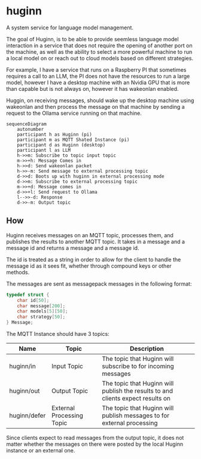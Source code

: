 # huginn

A system service for language model management.

The goal of Huginn, is to be able to provide seemless language model interaction in a service that does not require the opening of another port on the machine, as well as the ability to select a more powerful machine to run a local model on or reach out to cloud models based on different strategies.

For example, I have a service that runs on a Raspberry PI that sometimes requires a call to an LLM, the PI does not have the resources to run a large model, however I have a desktop machine with an Nvidia GPU that is more than capable but is not always on, however it has wakeonlan enabled. 

Huggin, on receiving messages, should wake up the desktop machine using wakeonlan and then process the message on that machine by sending a request to the Ollama service running on that machine.

```mermaid
sequenceDiagram
    autonumber
    participant h as Huginn (pi)
    participant m as MQTT Shated Instance (pi)
    participant d as Huginn (desktop)
    participant l as LLM
    h->>m: Subscribe to topic input topic
    m->>+h: Message Comes in
    h->>d: Send wakeonlan packet
    h->>-m: Send message to external processing topic
    d->>d: Boots up with huginn in external processing mode
    d->>m: Subscribe to external processing topic
    m->>+d: Message comes in
    d->>+l: Send request to Ollama
    l-->>-d: Response
    d->>-m: Output topic
```

## How

Huginn receives messages on an MQTT topic, processes them, and publishes the results to another MQTT topic.
It takes in a message and a message id and returns a message and a message id.

The id is treated as a string in order to allow for the client to handle the message id as it sees fit, whether through compound keys or other methods.

The messages are sent as messagepack messages in the following format:

```c
typedef struct {
    char id[50];
    char message[200];
    char models[5][50];
    char strategy[50];
} Message;
```

The MQTT Instance should have 3 topics:

| Name         | Topic                     | Description                                                                     |
| ------------ | ------------------------- | ------------------------------------------------------------------------------- |
| huginn/in    | Input Topic               | The topic that Huginn will subscribe to for incoming messages                   |
| huginn/out   | Output Topic              | The topic that Huginn will publish the results to and clients expect results on |
| huginn/defer | External Processing Topic | The topic that Huginn will publish messages to for external processing          |

Since clients expect to read messages from the output topic, it does not matter whether the messages on there were posted by the
local Huginn instance or an external one.

